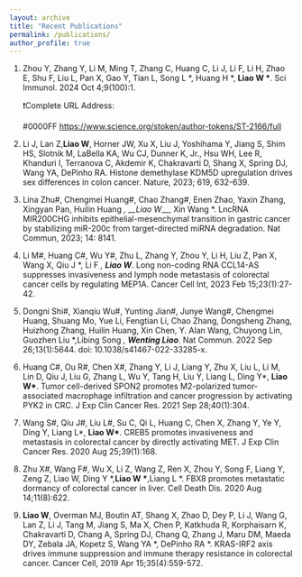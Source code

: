 ```yaml
---
layout: archive
title: "Recent Publications"
permalink: /publications/
author_profile: true
---
```




1. Zhou Y, Zhang Y, Li M, Ming T, Zhang C, Huang C, Li J, Li F, Li H, Zhao E, Shu F, Liu L, Pan X, Gao Y, Tian L, Song L *, Huang H *, __Liao W *__. Sci Immunol. 2024 Oct 4;9(100):1.

   ❗️Complete URL Address:

      #0000FF https://www.science.org/stoken/author-tokens/ST-2166/full


3. Li J, Lan Z,<strong>Liao W</strong>, Horner JW, Xu X, Liu J, Yoshihama Y, Jiang S, Shim HS, Slotnik M, LaBella KA, Wu CJ, Dunner K, Jr., Hsu WH, Lee R, Khanduri I, Terranova C, Akdemir K, Chakravarti D, Shang X, Spring DJ, Wang YA, DePinho RA. Histone demethylase KDM5D upregulation drives sex differences in colon cancer. Nature, 2023; 619, 632-639.


4. Lina Zhu#, Chengmei Huang#, Chao Zhang#, Enen Zhao, Yaxin Zhang, Xingyan Pan, Huilin Huang *, __Liao W*__, Xin Wang *. LncRNA MIR200CHG inhibits epithelial-mesenchymal transition in gastric cancer by stabilizing miR-200c from target-directed miRNA degradation. Nat Commun, 2023; 14: 8141.


5. Li M#, Huang C#, Wu Y#, Zhu L, Zhang Y, Zhou Y, Li H, Liu Z, Pan X, Wang X, Qiu J *, Li F *, <strong>Liao W*</strong>. Long non-coding RNA CCL14-AS suppresses invasiveness and lymph node metastasis of colorectal cancer cells by regulating MEP1A. Cancer Cell Int, 2023 Feb 15;23(1):27-42.



6. Dongni Shi#, Xianqiu Wu#, Yunting Jian#, Junye Wang#, Chengmei Huang, Shuang Mo, Yue Li, Fengtian Li, Chao Zhang, Dongsheng Zhang, Huizhong Zhang, Huilin Huang, Xin Chen, Y. Alan Wang, Chuyong Lin, Guozhen Liu *,Libing Song *, <strong>Wenting Liao*</strong>. Nat Commun. 2022 Sep 26;13(1):5644. doi: 10.1038/s41467-022-33285-x.


7. Huang C#, Ou R#, Chen X#, Zhang Y, Li J, Liang Y, Zhu X, Liu L, Li M, Lin D, Qiu J, Liu G, Zhang L, Wu Y, Tang H, Liu Y, Liang L, Ding Y*, <strong>Liao W*</strong>. Tumor cell-derived SPON2 promotes M2-polarized tumor-associated macrophage infiltration and cancer progression by activating PYK2 in CRC. J Exp Clin Cancer Res. 2021 Sep 28;40(1):304.


8. Wang S#, Qiu J#, Liu L#, Su C, Qi L, Huang C, Chen X, Zhang Y, Ye Y, Ding Y, Liang L*, <strong>Liao W*</strong>. CREB5 promotes invasiveness and metastasis in colorectal cancer by directly activating MET. J Exp Clin Cancer Res. 2020 Aug 25;39(1):168.


9. Zhu X#, Wang F#, Wu X, Li Z, Wang Z, Ren X, Zhou Y, Song F, Liang Y, Zeng Z, Liao W, Ding Y  *,__Liao W *__,Liang L  *. FBX8 promotes metastatic dormancy of colorectal cancer in liver. Cell Death Dis. 2020 Aug 14;11(8):622.


10. <strong>Liao W</strong>, Overman MJ, Boutin AT, Shang X, Zhao D, Dey P, Li J, Wang G, Lan Z, Li J, Tang M, Jiang S, Ma X, Chen P, Katkhuda R, Korphaisarn K, Chakravarti D, Chang A, Spring DJ, Chang Q, Zhang J, Maru DM, Maeda DY, Zebala JA, Kopetz S, Wang YA *, DePinho RA *. KRAS-IRF2 axis drives immune suppression and immune therapy resistance in colorectal cancer. Cancer Cell, 2019 Apr 15;35(4):559-572.


